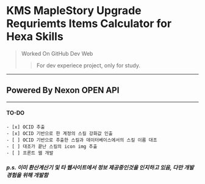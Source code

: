 # KMS MapleStory Upgrade Requriemts Items Calculator for Hexa Skills

>Worked On GitHub Dev Web  
>>For dev experiece project, only for study.
***
## Powered By Nexon OPEN API
***
#### TO-DO
    - [x] OCID 추출
    - [x] OCID 기반으로 한 계정의 스킬 강화값 인출
    - [ ] OCID 기반으로 추출한 스킬과 데이터베이스에서의 스킬 이름 대조
    - [ ] 대조가 끝난 스킬의 icon img 추출
    - [ ] 프론트 웹 개발



##### p.s. 이미 환산계산기 및 타 웹사이트에서 정보 제공중인것을 인지하고 있음, 다만 개발 경험을 위해 개발함